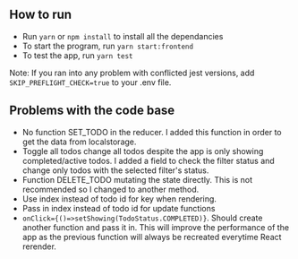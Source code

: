 ## How to run
 - Run `yarn` or `npm install` to install all the dependancies
 - To start the program, run `yarn start:frontend`
 - To test the app, run `yarn test`
 
Note: If you ran into any problem with conflicted jest versions, add` SKIP_PREFLIGHT_CHECK=true` to your .env file.

## Problems with the code base
- No function SET_TODO in the reducer. I added this function in order to get the data from localstorage.
- Toggle all todos change all todos despite the app is only showing completed/active todos. I added a field to check the filter status and change only todos with the selected filter's status.
- Function DELETE_TODO mutating the state directly. This is not recommended so I changed to another method.
- Use index instead of todo id for key when rendering.
- Pass in index instead of todo id for update functions
- `onClick={()=>setShowing(TodoStatus.COMPLETED)}`. Should create another function and pass it in. This will improve the performance of the app as the previous function will always be recreated everytime React rerender.

